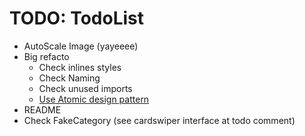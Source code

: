 # TODO: TodoList
- AutoScale Image (yayeeee)
- Big refacto
    - Check inlines styles
    - Check Naming
    - Check unused imports
    - [Use Atomic design pattern](https://medium.com/@janelle.wg/atomic-design-pattern-how-to-structure-your-react-application-2bb4d9ca5f97)
- README
- Check FakeCategory (see cardswiper interface at todo comment) 